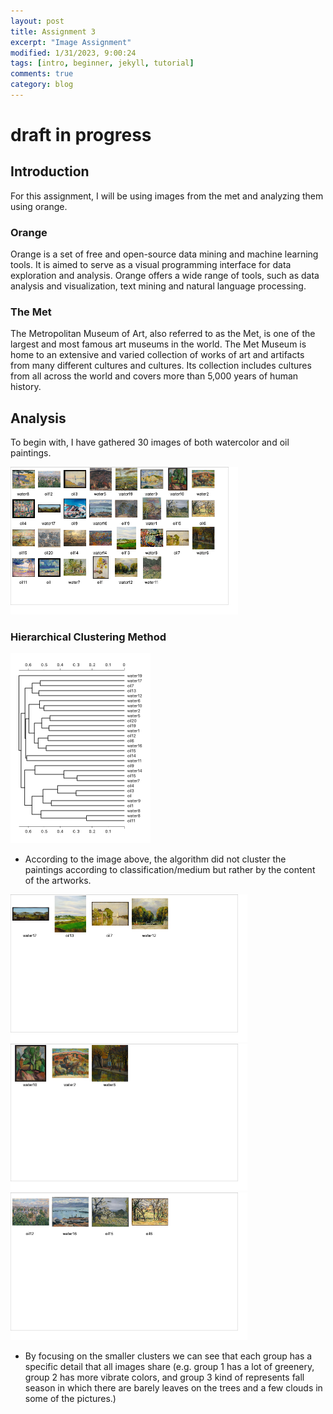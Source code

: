 ```yaml
---
layout: post
title: Assignment 3
excerpt: "Image Assignment"
modified: 1/31/2023, 9:00:24
tags: [intro, beginner, jekyll, tutorial]
comments: true
category: blog
---
```


# draft in progress

## Introduction
For this assignment, I will be using images from the met and analyzing them using orange. 

### Orange
Orange is a set of free and open-source data mining and machine learning tools. It is aimed to serve as a visual programming interface for data exploration and analysis. Orange offers a wide range of tools, such as data analysis and visualization, text mining and natural language processing. 

### The Met 
The Metropolitan Museum of Art, also referred to as the Met, is one of the largest and most famous art museums in the world. The Met Museum is home to an extensive and varied collection of works of art and artifacts from many different cultures and cultures. Its collection includes cultures from all across the world and covers more than 5,000 years of human history. 

## Analysis
To begin with, I have gathered 30 images of both watercolor and oil paintings. 

<img src="/assets/orange1.png" style="zoom:50%"/>

### Hierarchical Clustering Method

<img src="/assets/clustering.png" style="zoom:50%"/>

- According to the image above, the algorithm did not cluster the paintings according to classification/medium but rather by the content of the artworks.

<img src="/assets/group1.png" style="zoom:50%"/>

<img src="/assets/group2.png" style="zoom:50%"/>

<img src="/assets/groupp3.png" style="zoom:50%"/>

- By focusing on the smaller clusters we can see that each group has a specific detail that all images share (e.g. group 1 has a lot of greenery, group 2 has more vibrate colors, and group 3 kind of represents fall season in which there are barely leaves on the trees and a few clouds in some of the pictures.)

